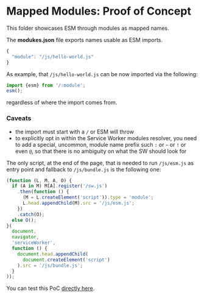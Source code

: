 # Mapped Modules: Proof of Concept

This folder showcases ESM through modules as mapped names.

The **modukes.json** file exports names usable as ESM imports.
```js
{
  "module": "/js/hello-world.js"
}
```

As example, that `/js/hello-world.js` can be now imported via the following:
```js
import {esm} from '/:module';
esm();
```

regardless of where the import comes from.

### Caveats

  * the import must start with a `/` or ESM will throw
  * to explicitly opt in within the Service Worker modules resolver, you need to add a special, uncommon, module name prefix such `:` or `~` or `!` or even `@`, so that there is no ambiguity on what the SW should look for

The only script, at the end of the page, that is needed to run `/js/esm.js` as entry point and fallback to `/js/bundle.js` is the following one:

```js
(function (L, M, A, O) {
  if (A in M) M[A].register('/sw.js')
    .then(function () {
      (M = L.createElement('script')).type = 'module';
      L.head.appendChild(M).src = '/js/esm.js';
    })
    .catch(O);
  else O();
}(
  document,
  navigator,
  'serviceWorker',
  function () {
    document.head.appendChild(
      document.createElement('script')
    ).src = '/js/bundle.js';
  }
));
```

You can test this PoC [directly here](https://webreflection.github.io/mapped-modules/).
